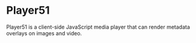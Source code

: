 # Player51

Player51 is a client-side JavaScript media player that can render metadata
overlays on images and video.
